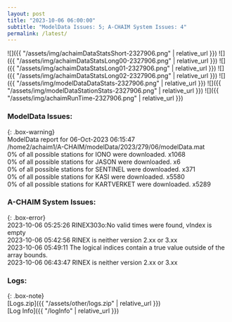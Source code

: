 ```yaml
---
layout: post
title: "2023-10-06 06:00:00"
subtitle: "ModelData Issues: 5; A-CHAIM System Issues: 4"
permalink: /latest/
---
```


![]({{ "/assets/img/achaimDataStatsShort-2327906.png" | relative_url }})
![]({{ "/assets/img/achaimDataStatsLong00-2327906.png" | relative_url }})
![]({{ "/assets/img/achaimDataStatsLong01-2327906.png" | relative_url }})
![]({{ "/assets/img/achaimDataStatsLong02-2327906.png" | relative_url }})
![]({{ "/assets/img/modelDataDataStats-2327906.png" | relative_url }})
![]({{ "/assets/img/modelDataStationStats-2327906.png" | relative_url }})
![]({{ "/assets/img/achaimRunTime-2327906.png" | relative_url }})


### ModelData Issues:  
  
{: .box-warning}  
 ModelData report for 06-Oct-2023 06:15:47   
 /home2/achaim1/A-CHAIM/modelData/2023/279/06/modelData.mat   
 0% of all possible stations for IONO were downloaded. x1068   
 0% of all possible stations for JASON were downloaded. x6   
 0% of all possible stations for SENTINEL were downloaded. x371   
 0% of all possible stations for KASI were downloaded. x5580   
 0% of all possible stations for KARTVERKET were downloaded. x5289   
  
### A-CHAIM System Issues:  
  
{: .box-error}  
2023-10-06 05:25:26 RINEX303o:No valid times were found, vIndex is empty  
2023-10-06 05:42:56 RINEX is neither version 2.xx or 3.xx  
2023-10-06 05:49:11 The logical indices contain a true value outside of the array bounds.  
2023-10-06 06:43:47 RINEX is neither version 2.xx or 3.xx  

### Logs:  
  
{: .box-note}  
[Logs.zip]({{ "/assets/other/logs.zip" | relative_url }})  
[Log Info]({{ "/logInfo" | relative_url }})  
